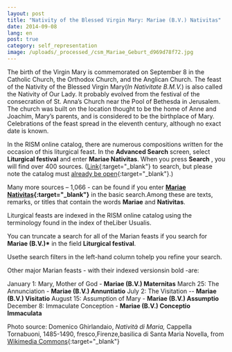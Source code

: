```yaml
---
layout: post
title: "Nativity of the Blessed Virgin Mary: Mariae (B.V.) Nativitas"
date: 2014-09-08
lang: en
post: true
category: self_representation
image: /uploads/_processed_/csm_Mariae_Geburt_d969d78f72.jpg
---
```



The birth of the Virgin Mary is commemorated on September 8 in the Catholic Church, the Orthodox Church, and the Anglican Church. The feast of the Nativity of the Blessed Virgin Mary(_In Nativitate B.M.V._) is also called the Nativity of Our Lady. It probably evolved from the festival of the consecration of St. Anna’s Church near the Pool of Bethesda in Jerusalem. The church was built on the location thought to be the home of Anne and Joachim, Mary’s parents, and is considered to be the birthplace of Mary. Celebrations of the feast spread in the eleventh century, although no exact date is known.

In the RISM online catalog, there are numerous compositions written for the occasion of this liturgical feast. In the **Advanced Search** screen, select **Liturgical festival** and enter **Mariae Nativitas**. When you press **Search** , you will find over 400 sources. ([Link](https://opac.rism.info/metaopac/search.do?methodToCall=submitButtonCall&methodToCallParameter=submitSearch&refine=false&submitButtonCall_submitSearch=Suchen&searchCategories%5B0%5D=6010&searchString%5B0%5D=mariae+nativitas&combinationOperator%5B1%5D=AND&searchCategories%5B1%5D=200&searchString%5B1%5D=&combinationOperator%5B2%5D=AND&searchCategories%5B2%5D=100&searchString%5B2%5D=&combinationOperator%5B3%5D=AND&searchCategories%5B3%5D=6015&searchString%5B3%5D=&searchHistoryCombinationOperator=AND&searchHistory=&searchRestrictionValue1%5B0%5D=&searchRestrictionID%5B0%5D=14&searchRestrictionValue1%5B1%5D=&searchRestrictionID%5B1%5D=13){:target="_blank"} to search, but please note the catalog must [already be open](https://opac.rism.info){:target="_blank"}.)

Many more sources – 1,066 - can be found if you enter **[Mariae Nativitas](https://opac.rism.info/search?View=rism&q=Mariae+Nativitas){:target="_blank"}** in the basic search.Among these are texts, remarks, or titles that contain the words **Mariae** and **Nativitas**.

Liturgical feasts are indexed in the RISM online catalog using the terminology found in the index of theLiber Usualis.

You can truncate a search for all of the Marian feasts if you search for **Mariae (B.V.)\*** in the field **Liturgical festival**.

Usethe search filters in the left-hand column tohelp you refine your search.

Other major Marian feasts - with their indexed versionsin bold -are:

January 1:  Mary, Mother of God - **Mariae (B.V.) Maternitas**
March 25: The Annunciation - **Mariae (B.V.) Annuntiatio**
July 2: The Visitation -- **Mariae (B.V.) Visitatio**
August 15: Assumption of Mary - **Mariae (B.V.) Assumptio**
December 8:  Immaculate Conception - **Mariae (B.V.) Conceptio Immaculata**



Photo source: Domenico Ghirlandaio, _Natività di Maria,_ Cappella Tornabuoni, 1485-1490, fresco,Firenze,basilica di Santa Maria Novella, from [Wikimedia Commons](http://commons.wikimedia.org/wiki/File:Birth_of_St_Mary_in_Santa_Maria_Novella_in_Firenze_by_Domenico_Ghirlandaio.jpg){:target="_blank"}

<script type="text/javascript">var switchTo5x=true;</script><script type="text/javascript" src="http://w.sharethis.com/button/buttons.js"></script><script type="text/javascript">stLight.options({publisher: "9b601438-1ce1-49d8-bfd7-9cff5df54c17", doNotHash: false, doNotCopy: false, hashAddressBar: false});</script>




